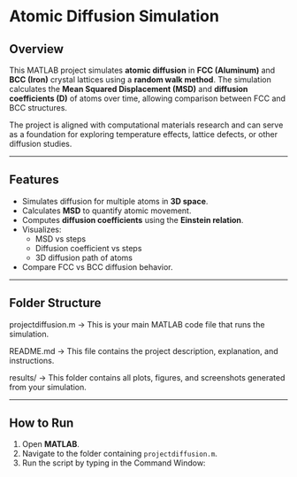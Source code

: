 # Atomic Diffusion Simulation

## Overview
This MATLAB project simulates **atomic diffusion** in **FCC (Aluminum)** and **BCC (Iron)** crystal lattices using a **random walk method**. The simulation calculates the **Mean Squared Displacement (MSD)** and **diffusion coefficients (D)** of atoms over time, allowing comparison between FCC and BCC structures.  

The project is aligned with computational materials research and can serve as a foundation for exploring temperature effects, lattice defects, or other diffusion studies.

---

## Features
- Simulates diffusion for multiple atoms in **3D space**.  
- Calculates **MSD** to quantify atomic movement.  
- Computes **diffusion coefficients** using the **Einstein relation**.  
- Visualizes:
  - MSD vs steps
  - Diffusion coefficient vs steps
  - 3D diffusion path of atoms
- Compare FCC vs BCC diffusion behavior.

---

## Folder Structure

projectdiffusion.m → This is your main MATLAB code file that runs the simulation.

README.md → This file contains the project description, explanation, and instructions.

results/ → This folder contains all plots, figures, and screenshots generated from your simulation.


---

## How to Run
1. Open **MATLAB**.  
2. Navigate to the folder containing `projectdiffusion.m`.  
3. Run the script by typing in the Command Window:
```matlab

